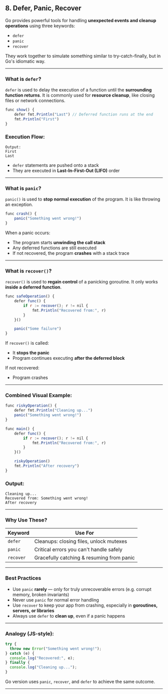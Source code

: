 ## 8. Defer, Panic, Recover

Go provides powerful tools for handling **unexpected events and cleanup operations** using three keywords:

* `defer`
* `panic`
* `recover`

They work together to simulate something similar to try-catch-finally, but in Go's idiomatic way.

---

###  What is `defer`?

`defer` is used to delay the execution of a function until the **surrounding function returns**.
It is commonly used for **resource cleanup**, like closing files or network connections.

```js
func show() {
    defer fmt.Println("Last") // Deferred function runs at the end
    fmt.Println("First")
}
```

###  Execution Flow:

```
Output:
First
Last
```

* `defer` statements are pushed onto a stack
* They are executed in **Last-In-First-Out (LIFO)** order

---

### What is `panic`?

`panic()` is used to **stop normal execution** of the program. It is like throwing an exception.

```js
func crash() {
    panic("Something went wrong!")
}
```

When a panic occurs:

* The program starts **unwinding the call stack**
* Any deferred functions are still executed
* If not recovered, the program **crashes** with a stack trace

---

###  What is `recover()`?

`recover()` is used to **regain control** of a panicking goroutine. It only works **inside a deferred function**.

```js
func safeOperation() {
    defer func() {
        if r := recover(); r != nil {
            fmt.Println("Recovered from:", r)
        }
    }()

    panic("Some failure")
}
```

If `recover()` is called:

* It **stops the panic**
* Program continues executing **after the deferred block**

If not recovered:

* Program crashes

---

### Combined Visual Example:

```js
func riskyOperation() {
    defer fmt.Println("Cleaning up...")
    panic("Something went wrong!")
}

func main() {
    defer func() {
        if r := recover(); r != nil {
            fmt.Println("Recovered from:", r)
        }
    }()

    riskyOperation()
    fmt.Println("After recovery")
}
```

### Output:

```
Cleaning up...
Recovered from: Something went wrong!
After recovery
```

---

### Why Use These?

| Keyword   | Use For                                   |
| --------- | ----------------------------------------- |
| `defer`   | Cleanups: closing files, unlock mutexes   |
| `panic`   | Critical errors you can't handle safely   |
| `recover` | Gracefully catching & resuming from panic |

---

###  Best Practices

* Use `panic` **rarely** — only for truly unrecoverable errors (e.g. corrupt memory, broken invariants)
* Never use `panic` for normal error handling
* Use `recover` to keep your app from crashing, especially in **goroutines, servers, or libraries**
* Always use `defer` to **clean up**, even if a panic happens

---

### Analogy (JS-style):

```js
try {
  throw new Error("Something went wrong!");
} catch (e) {
  console.log("Recovered:", e);
} finally {
  console.log("Cleaning up...");
}
```

Go version uses `panic`, `recover`, and `defer` to achieve the same outcome.

---